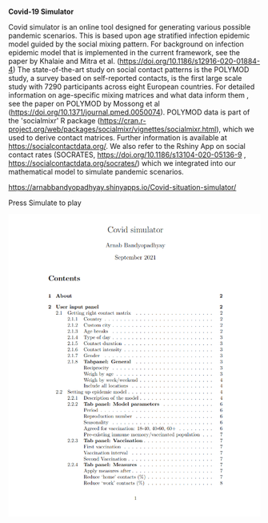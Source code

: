 **Covid-19 Simulator**

Covid simulator is an online tool designed for generating various possible pandemic scenarios. This is based upon age stratified infection epidemic model guided by the social mixing pattern. For background on infection epidemic model that is implemented in the current framework, see the paper by Khalaie and Mitra et al. (https://doi.org/10.1186/s12916-020-01884-4) The state-of-the-art study on social contact patterns is the POLYMOD study, a survey based on self-reported contacts, is the first large scale study with 7290 participants across eight European countries. For detailed information on age-specific mixing matrices and what data inform them , see the paper on POLYMOD by Mossong et al (https://doi.org/10.1371/journal.pmed.0050074). POLYMOD data is part of the 'socialmixr' R package (https://cran.r-project.org/web/packages/socialmixr/vignettes/socialmixr.html), which we used to derive contact matrices. Further information is available at https://socialcontactdata.org/. We also refer to the Rshiny App on social contact rates (SOCRATES, https://doi.org/10.1186/s13104-020-05136-9 , https://socialcontactdata.org/socrates/) which we integrated into our mathematical model to simulate pandemic scenarios.


https://arnabbandyopadhyay.shinyapps.io/Covid-situation-simulator/

Press Simulate to play

![alt text](https://github.com/arnabbandyopadhyay/Covid-simulator/blob/main/contents.png)
